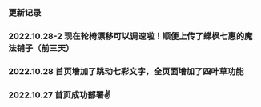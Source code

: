 ### 更新记录
### 2022.10.28-2 现在轮椅漂移可以调速啦！顺便上传了蝶枫七惠的魔法铺子（前三天）
### 2022.10.28 首页增加了跳动七彩文字，全页面增加了四叶草功能
### 2022.10.27 首页成功部署✌

